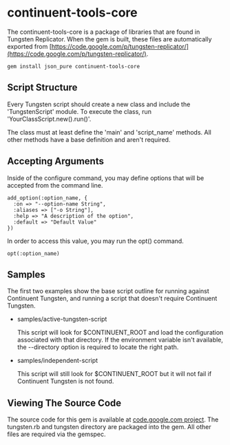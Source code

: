 continuent-tools-core
=====================

The continuent-tools-core is a package of libraries that are found in Tungsten Replicator. When the gem is built, these files are automatically exported from [https://code.google.com/p/tungsten-replicator/](https://code.google.com/p/tungsten-replicator/).

    gem install json_pure continuent-tools-core

Script Structure
---

Every Tungsten script should create a new class and include the 'TungstenScript' module. To execute the class, run 'YourClassScript.new().run()'.

The class must at least define the 'main' and 'script_name' methods. All other methods have a base definition and aren't required.

Accepting Arguments
---

Inside of the configure command, you may define options that will be accepted from the command line.

    add_option(:option_name, {
      :on => "--option-name String",
      :aliases => ["-o String"],
      :help => "A description of the option",
      :default => "Default Value"
    })
    
In order to access this value, you may run the opt() command.

    opt(:option_name)

Samples
---

The first two examples show the base script outline for running against Continuent Tungsten, and running a script that doesn't require Continuent Tungsten.

* samples/active-tungsten-script
  
  This script will look for $CONTINUENT_ROOT and load the configuration associated with that directory. If the environment variable isn't available, the --directory option is required to locate the right path.
* samples/independent-script
  
  This script will still look for $CONTINUENT_ROOT but it will not fail if Continuent Tungsten is not found.

Viewing The Source Code
---

The source code for this gem is available at [code.google.com project](https://code.google.com/p/tungsten-replicator/source/browse/#svn%2Ftrunk%2Fbuilder%2Fextra%2Fcluster-home%2Flib%2Fruby%253Fstate%253Dclosed). The tungsten.rb and tungsten directory are packaged into the gem. All other files are required via the gemspec.
